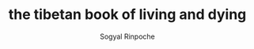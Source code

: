 ---
layout: book-review
title: the tibetan book of living and dying
author: Sogyal Rinpoche
cover: assets/img/book_covers/the_tibetan_book_of _living_and_dying.jpg
categories: speritual
tags: top-100
released: 1994

---
